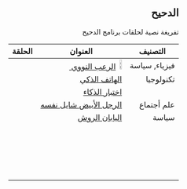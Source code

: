 <div dir="rtl">

<h2 dir="rtl">الدحيح</h2>
<p dir="rtl"> تفريغة نصية لحلقات برنامج الدحيح <p>





| التصنيف       | العنوان                                 | الحلقة |
| ------------- | --------------------------------------- | ------ |
| فيزياء, سياسة | <image style="width:5%; height:5%" src="https://i.ytimg.com/vi/fPYCDLymh4Q/hqdefault.jpg?sqp=-oaymwEZCNACELwBSFXyq4qpAwsIARUAAIhCGAFwAQ==&rs=AOn4CLDAhRRXcZywAeP8T7C6NRQZyytorQ"> </image> <a href="233.md">الرعب النووي </a>      |        |
| تكنولوجيا     | <a href="">الهاتف الذكي </a>            |        |
|               | <a href=""> اختبار الذكاء </a>          |        |
| علم أجتماع    | <a href=""> الرجل الأبيض شايل نفسه </a> |        |
| سياسة         | <a href=""> اليابان الروش </a>          |        |
|               |                                         |        |
|               |                                         |        |
|               |                                         |        |
|               |                                         |        |
|               |                                         |        |
|               |                                         |        |
|               |                                         |        |
|               |                                         |        |
|               |                                         |        |
|               |                                         |        |
|               |                                         |        |
|               |                                         |        |
|               |                                         |        |
|               |                                         |        |
|               |                                         |        |
|               |                                         |        |
|               |                                         |        |
|               |                                         |        |
|               |                                         |        |



</div>
